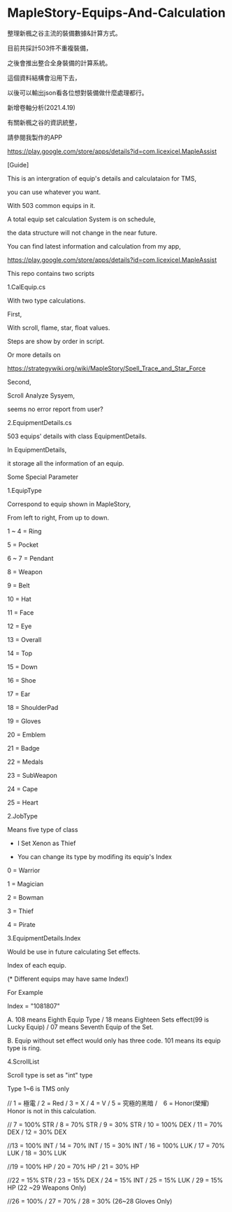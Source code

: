 # MapleStory-Equips-And-Calculation

整理新楓之谷主流的裝備數據&計算方式。

目前共採計503件不重複裝備，

之後會推出整合全身裝備的計算系統。

這個資料結構會沿用下去，

以後可以輸出json看各位想對裝備做什麼處理都行。

新增卷軸分析(2021.4.19)

有關新楓之谷的資訊統整，

請參閱我製作的APP

https://play.google.com/store/apps/details?id=com.licexicel.MapleAssist

[Guide]

This is an intergration of equip's details and calculataion for TMS,

you can use whatever you want. 

With 503 common equips in it.

A total equip set calculation System is on schedule,

the data structure will not change in the near future.

You can find latest information and calculation from my app,

https://play.google.com/store/apps/details?id=com.licexicel.MapleAssist


This repo contains two scripts

1.CalEquip.cs

With two type calculations.

First,

With scroll, flame, star, float values.

Steps are show by order in script.

Or more details on 

https://strategywiki.org/wiki/MapleStory/Spell_Trace_and_Star_Force

Second,

Scroll Analyze Sysyem,

seems no error report from user?



2.EquipmentDetails.cs

503 equips' details with class EquipmentDetails.

In EquipmentDetails,

it storage all the information of an equip.


Some Special Parameter

1.EquipType

  Correspond to equip shown in MapleStory,
  
  From left to right, From up to down.
  
  1 ~ 4 = Ring
  
  5 = Pocket
  
  6 ~ 7 = Pendant
  
  8 = Weapon
  
  9 = Belt
  
  10 = Hat
  
  11 = Face
  
  12 = Eye
  
  13 = Overall
  
  14 = Top
  
  15 = Down
  
  16 = Shoe 
  
  17 = Ear
  
  18 = ShoulderPad
  
  19 = Gloves
  
  20 = Emblem
  
  21 = Badge
  
  22 = Medals
  
  23 = SubWeapon
  
  24 = Cape
  
  25 = Heart
  
  
2.JobType

  Means five type of class
  
  * I Set Xenon as Thief
  
  * You can change its type by modifing its equip's Index
  
  0 = Warrior
  
  1 = Magician
  
  2 = Bowman
  
  3 = Thief
  
  4 = Pirate
  
  
3.EquipmentDetails.Index

  Would be use in future calculating Set effects.
  
  Index of each equip.
  
  (* Different equips may have same Index!)
  
  For Example
  
  Index = "1081807"
  
  A. 108 means Eighth Equip Type / 18 means Eighteen Sets effect(99 is Lucky Equip) / 07 means Seventh Equip of the Set.
  
  B. Equip without set effect would only has three code. 101 means its equip type is ring.
   
   
4.ScrollList

  Scroll type is set as "int" type
  
  Type 1~6 is TMS only
  
  // 1 = 極電     /  2 =  Red    /  3 =  X      /  4 =  V       /  5 = 究極的黑暗 /　6 = Honor(榮耀) Honor is not in this calculation. 
  
  // 7 = 100% STR /  8 = 70% STR /  9 = 30% STR / 10 = 100% DEX / 11 = 70% DEX / 12 = 30% DEX 
  
  //13 = 100% INT / 14 = 70% INT / 15 = 30% INT / 16 = 100% LUK / 17 = 70% LUK / 18 = 30% LUK
  
  //19 = 100% HP  / 20 = 70% HP  / 21 = 30% HP 
  
  //22 = 15% STR  / 23 = 15% DEX / 24 = 15% INT / 25 = 15% LUK  / 29 = 15% HP (22 ~29 Weapons Only)
  
  //26 = 100%     / 27 = 70%     / 28 = 30% (26~28 Gloves Only)
    
